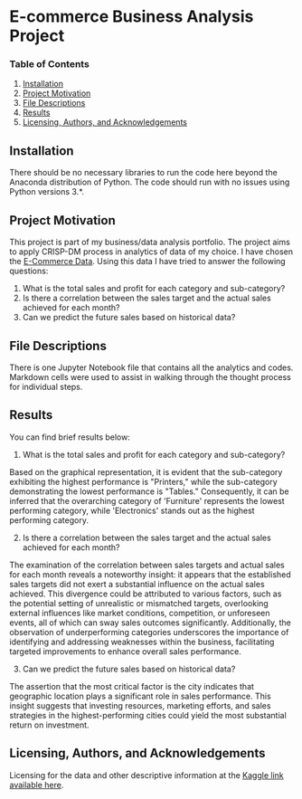 # E-commerce Business Analysis Project
### Table of Contents

1. [Installation](#installation)
2. [Project Motivation](#project-motivation)
3. [File Descriptions](#file-descriptions)
4. [Results](#results)
5. [Licensing, Authors, and Acknowledgements](#licensing-authors-and-acknowledgements)


## Installation 

There should be no necessary libraries to run the code here beyond the Anaconda distribution of Python. The code should run with no issues using Python versions 3.*.

## Project Motivation 

This project is part of my business/data analysis portfolio. The project aims to apply CRISP-DM process in analytics of data of my choice. I have chosen the [E-Commerce Data]. Using this data I have tried to answer the following questions:

1. What is the total sales and profit for each category and sub-category?
2. Is there a correlation between the sales target and the actual sales achieved for each month?
2. Can we predict the future sales based on historical data?

[E-Commerce Data]: https://www.kaggle.com/datasets/benroshan/ecommerce-data 

## File Descriptions

There is one Jupyter Notebook file that contains all the analytics and codes. Markdown cells were used to assist in walking through the thought process for individual steps.

## Results

You can find brief results below: 

1. What is the total sales and profit for each category and sub-category?

Based on the graphical representation, it is evident that the sub-category exhibiting the highest performance is "Printers," while the sub-category demonstrating the lowest performance is "Tables." Consequently, it can be inferred that the overarching category of 'Furniture' represents the lowest performing category, while 'Electronics' stands out as the highest performing category. 

2. Is there a correlation between the sales target and the actual sales achieved for each month?

The examination of the correlation between sales targets and actual sales for each month reveals a noteworthy insight: it appears that the established sales targets did not exert a substantial influence on the actual sales achieved. This divergence could be attributed to various factors, such as the potential setting of unrealistic or mismatched targets, overlooking external influences like market conditions, competition, or unforeseen events, all of which can sway sales outcomes significantly. Additionally, the observation of underperforming categories underscores the importance of identifying and addressing weaknesses within the business, facilitating targeted improvements to enhance overall sales performance.

3. Can we predict the future sales based on historical data?

 The assertion that the most critical factor is the city indicates that geographic location plays a significant role in sales performance. This insight suggests that investing resources, marketing efforts, and sales strategies in the highest-performing cities could yield the most substantial return on investment.

## Licensing, Authors, and Acknowledgements

Licensing for the data and other descriptive information at the [Kaggle link available here].

[Kaggle link available here]: https://www.kaggle.com/datasets/benroshan/ecommerce-data
